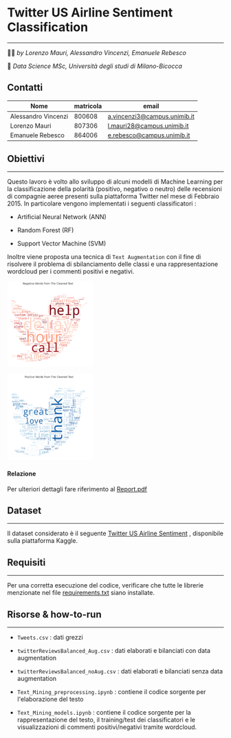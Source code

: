 # Twitter US Airline Sentiment Classification
---------------------------------------------------------
:technologist: *by Lorenzo Mauri, Alessandro Vincenzi, Emanuele Rebesco*

:round_pushpin: *Data Science MSc, Università degli studi di Milano-Bicocca*

<a name = 'gruppo'></a> 
## Contatti

|Nome                | matricola   | email                       |
|--------------------|-------------|-----------------------------| 
|Alessandro Vincenzi | 800608      |a.vincenzi3@campus.unimib.it |
|Lorenzo Mauri       | 807306      |l.mauri28@campus.unimib.it   |
|Emanuele Rebesco    | 864006      |e.rebesco@campus.unimib.it   |



<a name = 'obiettivi'></a> 
## Obiettivi
------------
Questo lavoro è volto allo sviluppo di alcuni modelli di Machine Learning per la classificazione della polarità (positivo, negativo o neutro) delle recensioni di compagnie aeree presenti sulla piattaforma Twitter nel mese di Febbraio 2015. 
In particolare vengono implementati i seguenti classificatori : 

* Artificial Neural Network (ANN)

* Random Forest (RF)

* Support Vector Machine (SVM)

Inoltre viene proposta una tecnica di `Text Augmentation` con il fine di risolvere il problema di sbilanciamento delle classi e una rappresentazione wordcloud per i commenti positivi e negativi.

<img src = 'https://raw.githubusercontent.com/LorenzoMauri/Twitter-US-Airline-Sentiment-Classification/main/wordcloud_neg.PNG?token=ANZPV2YUITHIACYRLM6MILDAXJZ34' width = 200 height = 200></img>

<img src = 'https://raw.githubusercontent.com/LorenzoMauri/Twitter-US-Airline-Sentiment-Classification/main/wordcloud_pos.PNG?token=ANZPV2Y5OIBUFZ2L2AFBXJTAXJZUS' width = 200 height = 200></img>

#### Relazione
Per ulteriori dettagli fare riferimento al [Report.pdf](https://github.com/LorenzoMauri/Twitter-US-Airline-Sentiment-Classification/blob/main/Report.pdf)

<a name = 'dataset'></a> 
## Dataset
----------
Il dataset considerato è il seguente [Twitter US Airline Sentiment](https://www.kaggle.com/crowdflower/twitter-airline-sentiment) , disponibile sulla piattaforma Kaggle.

<a name = 'requisiti'></a>
## Requisiti
-------------

Per una corretta esecuzione del codice, verificare che tutte le librerie menzionate nel file [requirements.txt](https://github.com/LorenzoMauri/Twitter-US-Airline-Sentiment-Classification/blob/main/requirements.txt) siano installate.

## Risorse & how-to-run
-------------------------

* `Tweets.csv` : dati grezzi

* `twitterReviewsBalanced_Aug.csv` : dati elaborati e bilanciati con data augmentation

* `twitterReviewsBalanced_noAug.csv` : dati elaborati e bilanciati senza data augmentation

* `Text_Mining_preprocessing.ipynb`  : contiene il codice sorgente per l'elaborazione del testo

* `Text_Mining_models.ipynb` : contiene il codice sorgente per la rappresentazione del testo, il training/test dei classificatori e le visualizzazioni di commenti positivi/negativi tramite wordcloud. 




